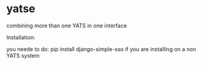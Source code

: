 # yatse
combining more than one YATS in one interface

Installation:

you neede to do:
pip install django-simple-sso
if you are installing on a non YATS system
